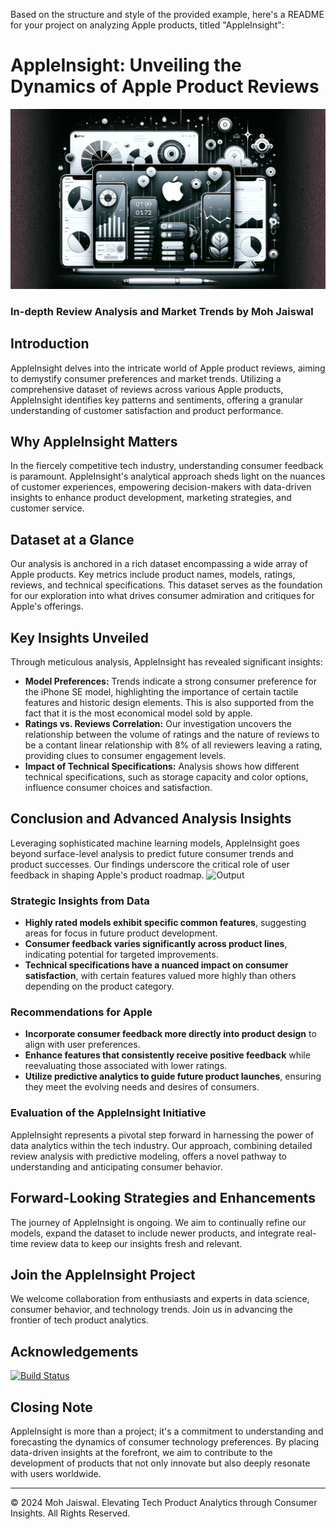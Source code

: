 Based on the structure and style of the provided example, here's a README for your project on analyzing Apple products, titled "AppleInsight":

# AppleInsight: Unveiling the Dynamics of Apple Product Reviews

![Header Image](https://github.com/mohjaiswal/AppleInsight/blob/05734e8ac23ae078c5c3ba729fc1189e133a286e/Python%20Challenge/AppleInsightsHeaderImage.webp)

### In-depth Review Analysis and Market Trends by Moh Jaiswal

## Introduction

AppleInsight delves into the intricate world of Apple product reviews, aiming to demystify consumer preferences and market trends. Utilizing a comprehensive dataset of reviews across various Apple products, AppleInsight identifies key patterns and sentiments, offering a granular understanding of customer satisfaction and product performance.

## Why AppleInsight Matters

In the fiercely competitive tech industry, understanding consumer feedback is paramount. AppleInsight's analytical approach sheds light on the nuances of customer experiences, empowering decision-makers with data-driven insights to enhance product development, marketing strategies, and customer service.

## Dataset at a Glance

Our analysis is anchored in a rich dataset encompassing a wide array of Apple products. Key metrics include product names, models, ratings, reviews, and technical specifications. This dataset serves as the foundation for our exploration into what drives consumer admiration and critiques for Apple's offerings.

## Key Insights Unveiled

Through meticulous analysis, AppleInsight has revealed significant insights:

- **Model Preferences:** Trends indicate a strong consumer preference for the iPhone SE model, highlighting the importance of certain tactile features and historic design elements. This is also supported from the fact that it is the most economical model sold by apple.
- **Ratings vs. Reviews Correlation:** Our investigation uncovers the relationship between the volume of ratings and the nature of reviews to be a contant linear relationship with 8% of all reviewers leaving a rating, providing clues to consumer engagement levels.
- **Impact of Technical Specifications:** Analysis shows how different technical specifications, such as storage capacity and color options, influence consumer choices and satisfaction.

## Conclusion and Advanced Analysis Insights

Leveraging sophisticated machine learning models, AppleInsight goes beyond surface-level analysis to predict future consumer trends and product successes. Our findings underscore the critical role of user feedback in shaping Apple's product roadmap.
![Output](https://github.com/mohjaiswal/AppleInsight/blob/main/AnalysisOutput.jpg)

### Strategic Insights from Data
- **Highly rated models exhibit specific common features**, suggesting areas for focus in future product development.
- **Consumer feedback varies significantly across product lines**, indicating potential for targeted improvements.
- **Technical specifications have a nuanced impact on consumer satisfaction**, with certain features valued more highly than others depending on the product category.

### Recommendations for Apple
- **Incorporate consumer feedback more directly into product design** to align with user preferences.
- **Enhance features that consistently receive positive feedback** while reevaluating those associated with lower ratings.
- **Utilize predictive analytics to guide future product launches**, ensuring they meet the evolving needs and desires of consumers.

### Evaluation of the AppleInsight Initiative
AppleInsight represents a pivotal step forward in harnessing the power of data analytics within the tech industry. Our approach, combining detailed review analysis with predictive modeling, offers a novel pathway to understanding and anticipating consumer behavior.

## Forward-Looking Strategies and Enhancements

The journey of AppleInsight is ongoing. We aim to continually refine our models, expand the dataset to include newer products, and integrate real-time review data to keep our insights fresh and relevant.

## Join the AppleInsight Project

We welcome collaboration from enthusiasts and experts in data science, consumer behavior, and technology trends. Join us in advancing the frontier of tech product analytics.

## Acknowledgements

[![Build Status](https://img.shields.io/badge/Build-Passing-brightgreen)](https://github.com/mohjaiswal/AppleInsight)

## Closing Note
AppleInsight is more than a project; it's a commitment to understanding and forecasting the dynamics of consumer technology preferences. By placing data-driven insights at the forefront, we aim to contribute to the development of products that not only innovate but also deeply resonate with users worldwide.

---

© 2024 Moh Jaiswal. Elevating Tech Product Analytics through Consumer Insights. All Rights Reserved.
